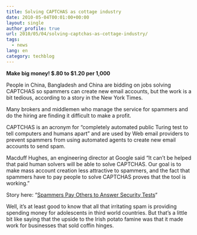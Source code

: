 ```yaml
---
title: Solving CAPTCHAS as cottage industry
date: 2010-05-04T00:01:00+00:00
layout: single
author_profile: true
url: 2010/05/04/solving-captchas-as-cottage-industry/
tags:
  - news
lang: en
category: techblog
---
```

**Make big money! $.80 to $1.20 per 1,000**

People in China, Bangladesh and China are bidding on jobs solving CAPTCHAS so spammers can create new email accounts, but the work is a bit tedious, according to a story in the New York Times.

Many brokers and middlemen who manage the service for spammers and do the hiring are finding it difficult to make a profit.

CAPTCHAS is an acronym for “completely automated public Turing test to tell computers and humans apart” and are used by Web email providers to prevent spammers from using automated agents to create new email accounts to send spam.

Macduff Hughes, an engineering director at Google said “It can’t be helped that paid human solvers will be able to solve CAPTCHAS. Our goal is to make mass account creation less attractive to spammers, and the fact that spammers have to pay people to solve CAPTCHAS proves that the tool is working.”

Story here: “[Spammers Pay Others to Answer Security Tests](http://www.nytimes.com/2010/04/26/technology/26captcha.html?hpw)“

Well, it’s at least good to know that all that irritating spam is providing spending money for adolescents in third world countries. But that’s a little bit like saying that the upside to the Irish potato famine was that it made work for businesses that sold coffin hinges.